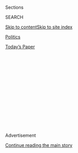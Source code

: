 <div id="app">

<div>

<div>

<div>

<div class="NYTAppHideMasthead css-1q2w90k e1suatyy0">

<div class="section css-ui9rw0 e1suatyy2">

<div class="css-eph4ug er09x8g0">

<div class="css-6n7j50">

</div>

<span class="css-1dv1kvn">Sections</span>

<div class="css-10488qs">

<span class="css-1dv1kvn">SEARCH</span>

</div>

[Skip to content](#site-content)[Skip to site
index](#site-index)

</div>

<div id="masthead-section-label" class="css-1wr3we4 eaxe0e00">

[Politics](https://www.nytimes3xbfgragh.onion/section/politics)

</div>

<div class="css-10698na e1huz5gh0">

</div>

</div>

<div id="masthead-bar-one" class="section hasLinks css-15hmgas e1csuq9d3">

<div class="css-uqyvli e1csuq9d0">

</div>

<div class="css-1uqjmks e1csuq9d1">

</div>

<div class="css-9e9ivx">

[](https://myaccount.nytimes3xbfgragh.onion/auth/login?response_type=cookie&client_id=vi)

</div>

<div class="css-1bvtpon e1csuq9d2">

[Today’s
Paper](https://www.nytimes3xbfgragh.onion/section/todayspaper)

</div>

</div>

</div>

</div>

<div data-aria-hidden="false">

<div id="site-content" data-role="main">

<div>

<div class="css-1aor85t" style="opacity:0.000000001;z-index:-1;visibility:hidden">

<div class="css-1hqnpie">

<div class="css-epjblv">

<span class="css-17xtcya">[Politics](/section/politics)</span><span class="css-x15j1o">|</span><span class="css-fwqvlz">Supreme
Court Ruling Favors Sports
Betting</span>

</div>

<div class="css-k008qs">

<div class="css-1iwv8en">

<span class="css-18z7m18"></span>

<div>

</div>

</div>

<span class="css-1n6z4y">https://nyti.ms/2GfabtI</span>

<div class="css-1705lsu">

<div class="css-4xjgmj">

<div class="css-4skfbu" data-role="toolbar" data-aria-label="Social Media Share buttons, Save button, and Comments Panel with current comment count" data-testid="share-tools">

  - 
  - 
  - 
  - 
    
    <div class="css-6n7j50">
    
    </div>

  - 
  - 

</div>

</div>

</div>

</div>

</div>

</div>

<div class="css-13pd83m">

</div>

<div id="top-wrapper" class="css-1sy8kpn">

<div id="top-slug" class="css-l9onyx">

Advertisement

</div>

[Continue reading the main
story](#after-top)

<div class="ad top-wrapper" style="text-align:center;height:100%;display:block;min-height:250px">

<div id="top" class="place-ad" data-position="top" data-size-key="top">

</div>

</div>

<div id="after-top">

</div>

</div>

<div id="sponsor-wrapper" class="css-1hyfx7x">

<div id="sponsor-slug" class="css-19vbshk">

Supported by

</div>

[Continue reading the main
story](#after-sponsor)

<div id="sponsor" class="ad sponsor-wrapper" style="text-align:center;height:100%;display:block">

</div>

<div id="after-sponsor">

</div>

</div>

<div class="css-1vkm6nb ehdk2mb0">

# Supreme Court Ruling Favors Sports Betting

</div>

<div class="css-79elbk" data-testid="photoviewer-wrapper">

<div class="css-z3e15g" data-testid="photoviewer-wrapper-hidden">

</div>

<div class="css-1a48zt4 ehw59r15" data-testid="photoviewer-children">

![<span class="css-16f3y1r e13ogyst0" data-aria-hidden="true">People
placed bets on sports in Las Vegas in 2017. The betting law exempted
Nevada, where sports betting has long been
legal.</span><span class="css-cnj6d5 e1z0qqy90" itemprop="copyrightHolder"><span class="css-1ly73wi e1tej78p0">Credit...</span><span><span>Bridget
Bennett for The New York
Times</span></span></span>](https://static01.graylady3jvrrxbe.onion/images/2018/05/15/us/politics/15dc-scotus1/15dc-scotus1-articleLarge.jpg?quality=75&auto=webp&disable=upscale)

</div>

</div>

<div class="css-xt80pu e12qa4dv0">

<div class="css-18e8msd">

<div class="css-vp77d3 epjyd6m0">

<div class="css-1baulvz">

By [<span class="css-1baulvz" itemprop="name">Adam
Liptak</span>](http://www.nytimes3xbfgragh.onion/by/adam-liptak) and
[<span class="css-1baulvz last-byline" itemprop="name">Kevin
Draper</span>](https://www.nytimes3xbfgragh.onion/by/kevin-draper)

</div>

</div>

  - May 14,
    2018

  - 
    
    <div class="css-4xjgmj">
    
    <div class="css-d8bdto" data-role="toolbar" data-aria-label="Social Media Share buttons, Save button, and Comments Panel with current comment count" data-testid="share-tools">
    
      - 
      - 
      - 
      - 
        
        <div class="css-6n7j50">
        
        </div>
    
      - 
      - 
    
    </div>
    
    </div>

</div>

</div>

<div class="section meteredContent css-1r7ky0e" name="articleBody" itemprop="articleBody">

<div class="css-1fanzo5 StoryBodyCompanionColumn">

<div class="css-53u6y8">

WASHINGTON — The Supreme Court [struck down a 1992 federal
law](https://www.supremecourt.gov/opinions/17pdf/16-476_dbfi.pdf) on
Monday that effectively banned commercial sports betting in most states,
opening the door to legalizing the estimated $150 billion in illegal
wagers on professional and amateur sports that Americans make every
year.

The decision seems certain to result in profound changes to the nation’s
relationship with sports wagering. Bettors will no longer be forced into
the black market to use offshore wagering operations or illicit bookies.
Placing bets will be done on mobile devices, fueled and endorsed by the
lawmakers and sports officials who opposed it for so long. A trip to Las
Vegas to wager on March Madness or the Super Bowl could soon seem
quaint.

The law the decision overturned — the Professional and Amateur Sports
Protection Act — prohibited states from authorizing sports gambling.
Among its sponsors was Senator Bill Bradley, Democrat of New Jersey and
a former college and professional basketball star. He said the law was
needed to safeguard the integrity of sports.

But the court said the law was unconstitutional. “It is as if federal
officers were installed in state legislative chambers and were armed
with the authority to stop legislators from voting on any offending
proposals,” Justice Samuel A. Alito Jr. said, writing for the majority.
“A more direct affront to state sovereignty is not easy to imagine.”

</div>

</div>

<div class="css-1fanzo5 StoryBodyCompanionColumn">

<div class="css-53u6y8">

Across the country, state officials and representatives of the casino
industry greeted the ruling with something like glee, nowhere more than
in New Jersey, which anticipated the decision and had been prepared to
quickly take advantage of it.

In 2011, the state’s voters passed a constitutional amendment in favor
of legalizing sports betting, and three years later, the Legislature
repealed its law against sports betting. Both were challenged in court.
But now the Legislature only has to pass a law establishing the rules
and regulations for sanctioned sports betting to begin at casinos and
racetracks in the state.

A spokesman for Gov. Philip D. Murphy said his office sent a proposed
bill to the Legislature weeks ago and has been negotiating behind the
scenes in anticipation of a favorable ruling from the court. Stephen M.
Sweeney, the State Senate president, said people in New Jersey would
“definitely” be able to bet before June 30.

That would give the state a head start in joining Nevada, which was
granted an exemption under the 1992 law, in allowing sports betting. But
five states — Connecticut, Mississippi, New York, Pennsylvania and West
Virginia — have recently passed sports betting laws, and similar
legislation has been introduced in at least another dozen states.

“This is a dry constitutional issue about states’ rights, but it will
likely change how we have viewed sports for the past 100 years,” said
Gabriel Feldman, the director of the sports law program at Tulane Law
School.

</div>

</div>

<div class="css-1fanzo5 StoryBodyCompanionColumn">

<div class="css-53u6y8">

“It’s called the gamblization of sports,” he added. “Fans will become
much more focused on gambling than following a team. It will make every
second of every game of every week interesting to fans as it will give
everyone something to root for.”

The American Gaming Association, a trade group that represents casinos,
predicted that the ruling would generate revenue without endangering the
integrity of sports competitions.

“Through smart, efficient regulation, this new market will protect
consumers, preserve the integrity of the games we love, empower law
enforcement to fight illegal gambling and generate new revenue for
states, sporting bodies, broadcasters and many others,” the group said
in a statement.

The ruling in Murphy v. National Collegiate Athletic Association, No.
16-476, is also likely to be a boon for media and data companies that
have existing relationships with the major sports leagues. They include
television networks like ESPN, which is likely to benefit from more fans
having a more deeply vested interest in the action — resulting in higher
ratings.

In addition, an entire industry has been created anticipating this kind
of sweeping change. It includes data companies like Sportradar, which
compiles and distributes instant information. Sportradar already has a
relationship with the N.F.L. and the N.B.A., as well as the
International Tennis Federation.

Not everyone was enthusiastic about the decision.

“The court’s decision is monumental, with far-reaching implications for
baseball players and the game we love,” Tony Clark, the executive
director of the Major League Baseball Players Association, said in a
statement. “From complex intellectual property questions to the most
basic issues of player safety, the realities of widespread sports
betting must be addressed urgently and thoughtfully to avoid putting our
sport’s integrity at risk as states proceed with legalization.”

But the ruling confirmed what professional sports leagues like the
N.B.A. and Major League Baseball have come to accept in recent years —
that no matter how hard they resisted, legalized sports wagering was
inevitable. The leagues and their teams long fought efforts to make it
so, because, among other reasons, they were not assured of being able to
directly tap into the new, vast revenue stream.

</div>

</div>

<div class="css-1fanzo5 StoryBodyCompanionColumn">

<div class="css-53u6y8">

Officials across sports have for years complained that legalized
wagering would lead to the corruption of their games through
match-fixing, though there is no indication that is a realistic concern.
Sports betting is legal and wildly popular in Britain, for example, but
the integrity of the Premier League has not suffered. In fact,
legalizing gambling allows companies and leagues to monitor gambling
patterns and flag betting irregularities that could suggest corruption.

In recent years, the professional sports leagues have taken varying
positions. Nominally, they are all against it: When New Jersey repealed
its law against sports betting, the N.B.A., the N.F.L., the N.H.L., and
the M.L.B., as well as the N.C.A.A., which governs college sports,
joined together to sue the state. They were on the losing side of
Monday’s ruling.

While the N.F.L. and the N.C.A.A. have been the most steadfast in their
stance against legalized sports betting, the N.B.A. long ago concluded
that public opinion had shifted, that bringing the gray- and
black-market betting into the legal market would be the best way of
preventing match-fixing, and that there is money to be made for the
leagues.

In 2014, Adam Silver, the N.B.A.’s commissioner, [wrote an
Op-Ed](https://www.nytimes3xbfgragh.onion/2014/11/14/opinion/nba-commissioner-adam-silver-legalize-sports-betting.html)
for The New York Times advocating the legalization and regulation of
sports betting. In an appearance for a New York Senate committee in
January, a [league
official](https://www.nysenate.gov/sites/default/files/1.24.18_testimony_of_national_basketball_association.pdf)
laid out the N.B.A.’s opinion on its ideal sports betting legislation
that would, among other things, establish monitoring to detect unusual
betting activity; impose a 1 percent “integrity” fee on bets that would
be paid to sports leagues; and authorize digital betting platforms in
addition to brick-and-mortar casinos.

In the months since, the N.B.A. and the M.L.B. have [toured state
legislatures](https://www.legalsportsreport.com/19395/sports-betting-lobby-funded-by-mlb-nba/)
lobbying lawmakers for the rules.

The leagues are not the only stakeholders trying to shape legislation.
Unions representing professional athletes like the baseball players’
association have [demanded a seat at the
table](https://www.nflpa.com/news/players-assoc-on-sports-betting),
while casinos and gambling trade groups have opposed any calls for an
integrity fee. Native American tribes, which generate over $30 billion
in casino revenue annually, have mostly taken a wait-and-see approach to
sports betting, but will surely want a say in how laws are crafted.

Finally, there is always a chance Congress could get involved.

“Congress can regulate sports gambling directly, but if it elects not to
do so, each state is free to act on its own,” Justice Alito wrote in his
majority opinion.

</div>

</div>

<div class="css-1fanzo5 StoryBodyCompanionColumn">

<div class="css-53u6y8">

In statements released after the Supreme Court’s ruling, both the N.B.A.
and the N.F.L. called on Congress to pass a federal sports betting law,
and Senator Orrin G. Hatch of Utah, one of the original authors of the
law struck down on Monday, [said he planned to introduce federal
legislation](https://www.hatch.senate.gov/public/index.cfm/releases?ID=02C2FD7A-6D68-40B9-8002-BA458CF4DD4F)
regulating sports betting.

Justice Alito said there were good policy arguments on both sides about
whether to legalize sports betting.

“Supporters argue that legalization will produce revenue for the states
and critically weaken illegal sports betting operations, which are often
run by organized crime,” he wrote. “Opponents contend that legalizing
sports gambling will hook the young on gambling, encourage people of
modest means to squander their savings and earnings, and corrupt
professional and college sports.”

But the question for the Supreme Court, Justice Alito wrote, was whether
Congress had crossed a constitutional line in forcing states to do its
bidding. Five justices agreed with every part of his opinion, and
Justice Stephen G. Breyer with much of it. Justice Ruth Bader Ginsburg,
joined by Justice Sonia Sotomayor, dissented, saying the majority had
ruled too broadly.

“The court wields an ax,” Justice Ginsburg wrote, “instead of using a
scalpel to trim the statute.”

</div>

</div>

</div>

<div>

</div>

<div>

</div>

<div>

</div>

<div>

<div id="bottom-wrapper" class="css-1ede5it">

<div id="bottom-slug" class="css-l9onyx">

Advertisement

</div>

[Continue reading the main
story](#after-bottom)

<div id="bottom" class="ad bottom-wrapper" style="text-align:center;height:100%;display:block;min-height:90px">

</div>

<div id="after-bottom">

</div>

</div>

</div>

</div>

</div>

## Site Index

<div>

</div>

## Site Information Navigation

  - [© <span>2020</span> <span>The New York Times
    Company</span>](https://help.nytimes3xbfgragh.onion/hc/en-us/articles/115014792127-Copyright-notice)

<!-- end list -->

  - [NYTCo](https://www.nytco.com/)
  - [Contact
    Us](https://help.nytimes3xbfgragh.onion/hc/en-us/articles/115015385887-Contact-Us)
  - [Work with us](https://www.nytco.com/careers/)
  - [Advertise](https://nytmediakit.com/)
  - [T Brand Studio](http://www.tbrandstudio.com/)
  - [Your Ad
    Choices](https://www.nytimes3xbfgragh.onion/privacy/cookie-policy#how-do-i-manage-trackers)
  - [Privacy](https://www.nytimes3xbfgragh.onion/privacy)
  - [Terms of
    Service](https://help.nytimes3xbfgragh.onion/hc/en-us/articles/115014893428-Terms-of-service)
  - [Terms of
    Sale](https://help.nytimes3xbfgragh.onion/hc/en-us/articles/115014893968-Terms-of-sale)
  - [Site
    Map](https://spiderbites.nytimes3xbfgragh.onion)
  - [Help](https://help.nytimes3xbfgragh.onion/hc/en-us)
  - [Subscriptions](https://www.nytimes3xbfgragh.onion/subscription?campaignId=37WXW)

</div>

</div>

</div>

</div>
